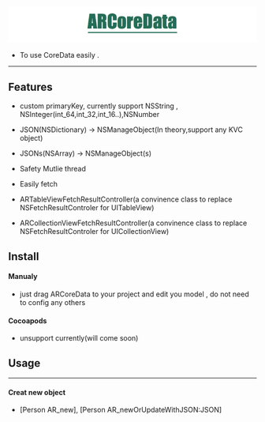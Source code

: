 ![](https://github.com/AugustRush/ARCoreData/blob/master/6DB73380-0D9A-43A1-AD21-8374D748429A.png)

* To use CoreData easily .

*****************************************

## Features

* custom primaryKey, currently support NSString , NSInteger(int_64,int_32,int_16..),NSNumber

* JSON(NSDictionary) -> NSManageObject(In theory,support any KVC object)

* JSONs(NSArray) -> NSManageObject(s)

* Safety Mutlie thread

* Easily fetch

* ARTableViewFetchResultController(a convinence class to replace NSFetchResultControler for UITableView)

* ARCollectionViewFetchResultController(a convinence class to replace NSFetchResultControler for UICollectionView)

## Install

#### Manualy
* just drag ARCoreData to your project and edit you model , do not need to config any others 

#### Cocoapods
* unsupport currently(will come soon)

## Usage
***********************

#### Creat new object

* [Person AR_new], [Person AR_newOrUpdateWithJSON:JSON]

